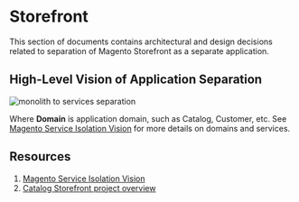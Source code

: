 # Storefront

This section of documents contains architectural and design decisions related to separation of Magento Storefront as a separate application.

## High-Level Vision of Application Separation

![monolith to services separation](https://app.lucidchart.com/publicSegments/view/24d251f7-ba0e-4c90-9190-3f397ad650b2/image.png)

Where **Domain** is application domain, such as Catalog, Customer, etc.
See [Magento Service Isolation Vision](../service-isolation.md) for more details on domains and services.

## Resources

1. [Magento Service Isolation Vision](../service-isolation.md)
2. [Catalog Storefront project overview](https://github.com/magento/catalog-storefront/wiki/Catalog-Storefront-Service)
